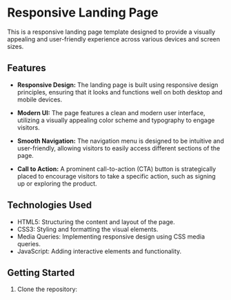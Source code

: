 # Responsive Landing Page

This is a responsive landing page template designed to provide a visually appealing and user-friendly experience across various devices and screen sizes.

## Features

- **Responsive Design:** The landing page is built using responsive design principles, ensuring that it looks and functions well on both desktop and mobile devices.

- **Modern UI:** The page features a clean and modern user interface, utilizing a visually appealing color scheme and typography to engage visitors.

- **Smooth Navigation:** The navigation menu is designed to be intuitive and user-friendly, allowing visitors to easily access different sections of the page.

- **Call to Action:** A prominent call-to-action (CTA) button is strategically placed to encourage visitors to take a specific action, such as signing up or exploring the product.

## Technologies Used

- HTML5: Structuring the content and layout of the page.
- CSS3: Styling and formatting the visual elements.
- Media Queries: Implementing responsive design using CSS media queries.
- JavaScript: Adding interactive elements and functionality.

## Getting Started

1. Clone the repository:
